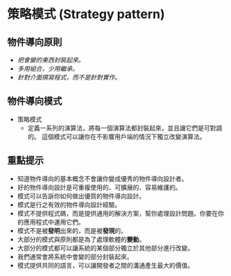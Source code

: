 # 策略模式 (Strategy pattern)
## 物件導向原則
* *把會變的東西封裝起來。*
* *多用組合，少用繼承。*
* *針對介面撰寫程式，而不是針對實作。*

## 物件導向模式
* 策略模式
  * 定義一系列的演算法，將每一個演算法都封裝起來，並且讓它們是可對調的。
    這個模式可以讓你在不影響用戶端的情況下獨立改變演算法。

## 重點提示
* 知道物件導向的基本概念不會讓你變成優秀的物件導向設計者。
* 好的物件導向設計是可重複使用的、可擴展的、容易維護的。
* 模式可以告訴你如何做出優質的物件導向設計。
* 模式是行之有效的物件導向設計經驗。
* 模式不提供程式碼，而是提供通用的解決方案，幫你處理設計問題。你要在你的應用程式中運用它們。
* 模式不是被**發明**出來的，而是被**發現**的。
* 大部分的模式與原則都是為了處理軟體的**變動**。
* 大部分的模式都可以讓系統的某個部分獨立於其他部分進行改變。
* 我們通常會將系統中會變的部分封裝起來。
* 模式提供共同的語言，可以讓開發者之間的溝通產生最大的價值。